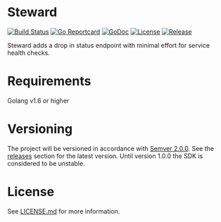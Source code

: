 # Steward
[![Build Status](https://travis-ci.org/gomicro/steward.svg)](https://travis-ci.org/gomicro/steward)
[![Go Reportcard](https://goreportcard.com/badge/github.com/gomicro/steward)](https://goreportcard.com/report/github.com/gomicro/steward)
[![GoDoc](https://godoc.org/github.com/gomicro/steward?status.png)](https://godoc.org/github.com/gomicro/steward)
[![License](https://img.shields.io/github/license/gomicro/steward.svg)](https://github.com/gomicro/steward/blob/master/LICENSE.md)
[![Release](https://img.shields.io/github/release/gomicro/steward.svg)](https://github.com/gomicro/steward/releases/latest)

Steward adds a drop in status endpoint with minimal effort for service health checks.

# Requirements
Golang v1.6 or higher

# Versioning
The project will be versioned in accordance with [Semver 2.0.0](http://semver.org).  See the [releases](https://github.com/gomicro/vacay/releases) section for the latest version.  Until version 1.0.0 the SDK is considered to be unstable.

# License
See [LICENSE.md](./LICENSE.md) for more information.
